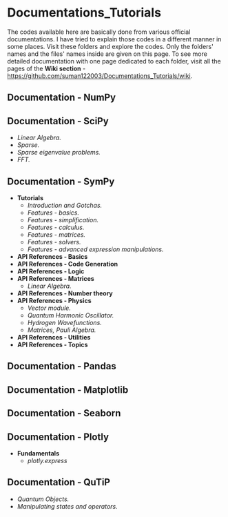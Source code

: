 # Documentations_Tutorials
The codes available here are basically done from various official documentations. I have tried to explain those codes in a different manner in some places. Visit these folders and explore the codes. Only the folders' names and the files' names inside are given on this page. To see more detailed documentation with one page dedicated to each folder, visit all the pages of the **Wiki section** - https://github.com/suman122003/Documentations_Tutorials/wiki.


## Documentation - NumPy

## Documentation - SciPy
* *Linear Algebra.*
* *Sparse.*
* *Sparse eigenvalue problems.*
* *FFT.*
## Documentation - SymPy
* **Tutorials**
  - *Introduction and Gotchas.*
  - *Features - basics.*
  - *Features - simplification.*
  - *Features - calculus.*
  - *Features - matrices.*
  - *Features - solvers.*
  - *Features - advanced expression manipulations.*
* **API References - Basics**
* **API References - Code Generation**
* **API References - Logic**
* **API References - Matrices**
  - *Linear Algebra.*
* **API References - Number theory**
* **API References - Physics**
  - *Vector module.*
  - *Quantum Harmonic Oscillator.*
  - *Hydrogen Wavefunctions.*
  - *Matrices, Pauli Algebra.*
* **API References - Utilities**
* **API References - Topics**
## Documentation - Pandas

## Documentation - Matplotlib

## Documentation - Seaborn

## Documentation - Plotly
* **Fundamentals**
  - *plotly.express*
## Documentation - QuTiP
* *Quantum Objects.*
* *Manipulating states and operators.*
